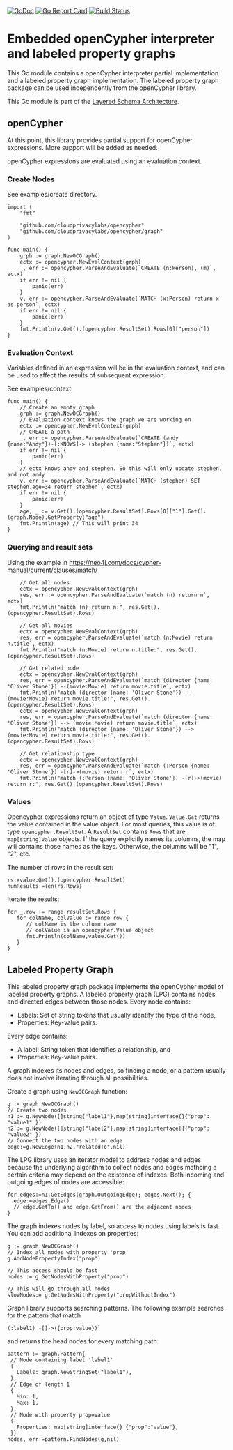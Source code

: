 [![GoDoc](https://godoc.org/github.com/cloudprivacylabs/opencypher?status.svg)](https://godoc.org/github.com/cloudprivacylabs/opencypher)
[![Go Report Card](https://goreportcard.com/badge/github.com/cloudprivacylabs/opencypher)](https://goreportcard.com/report/github.com/cloudprivacylabs/opencypher)
[![Build Status](https://github.com/cloudprivacylabs/opencypher/actions/workflows/CI.yml/badge.svg?branch=main)](https://github.com/cloudprivacylabs/opencypher/actions/workflows/CI.yml)
# Embedded openCypher interpreter and labeled property graphs

This Go module contains a openCypher interpreter partial
implementation and a labeled property graph implementation. The
labeled property graph package can be used independently from the
openCypher library.

This Go module is part of the [Layered Schema
Architecture](https://layeredschemas.org).

## openCypher

At this point, this library provides partial support for openCypher
expressions. More support will be added as needed. 
  
openCypher expressions are evaluated using an evaluation context. 

### Create Nodes

See examples/create directory.

```
import (
	"fmt"

	"github.com/cloudprivacylabs/opencypher"
	"github.com/cloudprivacylabs/opencypher/graph"
)

func main() {
	grph := graph.NewOCGraph()
	ectx := opencypher.NewEvalContext(grph)
	_, err := opencypher.ParseAndEvaluate(`CREATE (n:Person), (m)`, ectx)
	if err != nil {
		panic(err)
	}
	v, err := opencypher.ParseAndEvaluate(`MATCH (x:Person) return x as person`, ectx)
	if err != nil {
		panic(err)
	}
	fmt.Println(v.Get().(opencypher.ResultSet).Rows[0]["person"])
}
```

### Evaluation Context

Variables defined in an expression will be in the evaluation context,
and can be used to affect the results of subsequent expression.

See examples/context.

```
func main() {
	// Create an empty graph
	grph := graph.NewOCGraph()
	// Evaluation context knows the graph we are working on
	ectx := opencypher.NewEvalContext(grph)
	// CREATE a path
	_, err := opencypher.ParseAndEvaluate(`CREATE (andy {name:"Andy"})-[:KNOWS]-> (stephen {name:"Stephen"})`, ectx)
	if err != nil {
		panic(err)
	}
	// ectx knows andy and stephen. So this will only update stephen, and not andy
	v, err := opencypher.ParseAndEvaluate(`MATCH (stephen) SET stephen.age=34 return stephen`, ectx)
	if err != nil {
		panic(err)
	}
	age, _ := v.Get().(opencypher.ResultSet).Rows[0]["1"].Get().(graph.Node).GetProperty("age")
	fmt.Println(age) // This will print 34
}
```

### Querying and result sets

Using the example in https://neo4j.com/docs/cypher-manual/current/clauses/match/

```
	// Get all nodes
	ectx = opencypher.NewEvalContext(grph)
	res, err := opencypher.ParseAndEvaluate(`match (n) return n`, ectx)
	fmt.Println("match (n) return n:", res.Get().(opencypher.ResultSet).Rows)

	// Get all movies
	ectx = opencypher.NewEvalContext(grph)
	res, err = opencypher.ParseAndEvaluate(`match (n:Movie) return n.title`, ectx)
	fmt.Println("match (n:Movie) return n.title:", res.Get().(opencypher.ResultSet).Rows)

	// Get related node
	ectx = opencypher.NewEvalContext(grph)
	res, err = opencypher.ParseAndEvaluate(`match (director {name: 'Oliver Stone'}) --(movie:Movie) return movie.title`, ectx)
	fmt.Println("match (director {name: 'Oliver Stone'}) --(movie:Movie) return movie.title:", res.Get().(opencypher.ResultSet).Rows)
	ectx = opencypher.NewEvalContext(grph)
	res, err = opencypher.ParseAndEvaluate(`match (director {name: 'Oliver Stone'}) --> (movie:Movie) return movie.title`, ectx)
	fmt.Println("match (director {name: 'Oliver Stone'}) --> (movie:Movie) return movie.title:", res.Get().(opencypher.ResultSet).Rows)

	// Get relationship type
	ectx = opencypher.NewEvalContext(grph)
	res, err = opencypher.ParseAndEvaluate(`match (:Person {name: 'Oliver Stone'}) -[r]->(movie) return r`, ectx)
	fmt.Println("match (:Person {name: 'Oliver Stone'}) -[r]->(movie) return r:", res.Get().(opencypher.ResultSet).Rows)
```

### Values

Opencypher expressions return an object of type `Value`. `Value.Get`
returns the value contained in the value object. For most queries,
this value is of type `opencypher.ResultSet`. A `ResultSet` contains
`Rows` that are `map[string]Value` objects. If the query explicitly
names its columns, the map will contains those names as the
keys. Otherwise, the columns will be "1", "2", etc. 

The number of rows in the result set:

```
rs:=value.Get().(opencypher.ResultSet)
numResults:=len(rs.Rows)
```

Iterate the results:

```
for _,row := range resultSet.Rows {
   for colName, colValue := range row {
      // colName is the column name
      // colValue is an opencypher.Value object
      fmt.Println(colName,value.Get())
   }
}
```

## Labeled Property Graph

This labeled property graph package implements the openCypher model of
labeled property graphs. A labeled property graph (LPG) contains nodes
and directed edges between those nodes. Every node contains:

  * Labels: Set of string tokens that usually identify the type of the
    node,
  * Properties: Key-value pairs.
  
Every edge contains:
  * A label: String token that identifies a relationship, and
  * Properties: Key-value pairs.
  
A graph indexes its nodes and edges, so finding a node, or a pattern
usually does not involve iterating through all possibilities. 

Create a graph using `NewOCGraph` function:

```
g := graph.NewOCGraph()
// Create two nodes
n1 := g.NewNode([]string{"label1"},map[string]interface{}{"prop": "value1" })
n2 := g.NewNode([]string{"label2"},map[string]interface{}{"prop": "value2" })
// Connect the two nodes with an edge
edge:=g.NewEdge(n1,n2,"relatedTo",nil)
```

The LPG library uses an iterator model to address nodes and edges
because the underlying algorithm to collect nodes and edges mathcing a
certain criteria may depend on the existence of indexes. Both incoming
and outgoing edges of nodes are accessible:

```
for edges:=n1.GetEdges(graph.OutgoingEdge); edges.Next(); {
  edge:=edges.Edge()
  // edge.GetTo() and edge.GetFrom() are the adjacent nodes
}
```


The graph indexes nodes by label, so access to nodes using labels is
fast. You can add additional indexes on properties:

```
g := graph.NewOCGraph()
// Index all nodes with property 'prop'
g.AddNodePropertyIndex("prop")

// This access should be fast
nodes := g.GetNodesWithProperty("prop")

// This will go through all nodes
slowNodes:= g.GetNodesWithProperty("propWithoutIndex")
```

Graph library supports searching patterns. The following example
searches for the pattern that match 

```
(:label1) -[]->({prop:value})`
```

and returns the head nodes for every matching path:

```
pattern := graph.Pattern{ 
 // Node containing label 'label1'
 {
   Labels: graph.NewStringSet("label1"),
 },
 // Edge of length 1
 {
   Min: 1, 
   Max: 1,
 },
 // Node with property prop=value
 {
   Properties: map[string]interface{} {"prop":"value"},
 }}
nodes, err:=pattern.FindNodes(g,nil)
```


